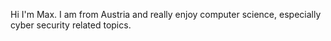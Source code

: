 Hi I'm Max.
I am from Austria and really enjoy computer science, especially cyber security related topics.
